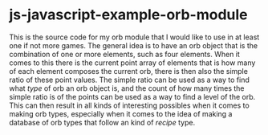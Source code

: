 # js-javascript-example-orb-module

This is the source code for my orb module that I would like to use in at least one if not more games. The general idea is to have an orb object that is the combination of one or more elements, such as four elements. When it comes to this there is the current point array of elements that is how many of each element composes the current orb, there is then also the simple ratio of these point values. The simple ratio can be used as a way to find what _type_ of orb an orb object is, and the count of how many times the simple ratio is of the points can be used as a way to find a level of the orb. This can then result in all kinds of interesting possibles when it comes to making orb types, especially when it comes to the idea of making a database of orb types that follow an kind of _recipe_ type.
